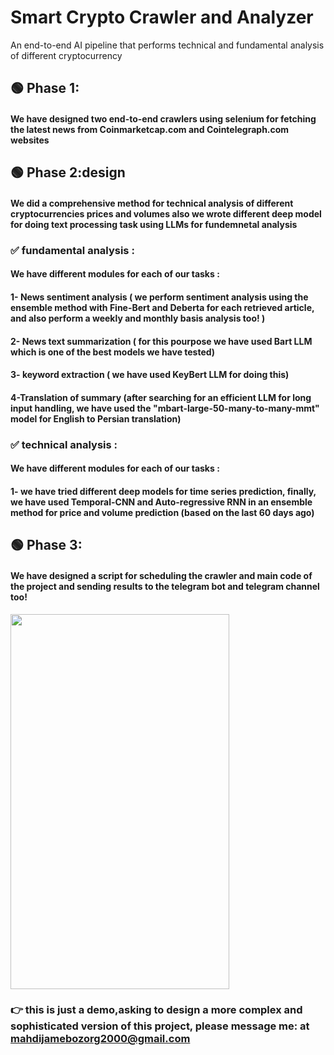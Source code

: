 # Smart Crypto Crawler and Analyzer
An end-to-end AI pipeline that performs technical and fundamental analysis of different cryptocurrency

## 🟢 Phase 1:
#### We have designed two end-to-end crawlers using selenium  for fetching the latest news from Coinmarketcap.com and Cointelegraph.com websites 


## 🟢 Phase 2:design 
#### We did a comprehensive method for technical analysis of different cryptocurrencies prices and volumes also we wrote different deep model for doing text processing task using LLMs for fundemnetal analysis 
### <b> ✅ fundamental analysis : </b>
#### We have different modules for each of our tasks :
#### 1- News sentiment analysis ( we perform sentiment analysis using the ensemble method with Fine-Bert and Deberta for each retrieved article, and also perform a weekly and monthly basis analysis too! )
#### 2- News text summarization ( for this pourpose we have used Bart LLM which is one of the best models we have tested)
#### 3- keyword extraction ( we have used KeyBert LLM for doing this)
#### 4-Translation of summary (after searching for an efficient LLM for long input handling, we have used the "mbart-large-50-many-to-many-mmt" model for English to Persian translation)
### <b>✅ technical analysis : </b>
#### We have different modules for each of our tasks :
#### 1- we have tried different deep models for time series prediction, finally, we have used Temporal-CNN and Auto-regressive RNN in an ensemble method for price and volume prediction (based on the last 60 days ago) 

## 🟢 Phase 3:
#### We have designed a script for scheduling the crawler and main code of the project and sending results to the telegram bot and telegram channel too!

<a href="https://uupload.ir/view/smart_crypto_crawler_demo_gtu2.png" target="_blank">
    <img src="https://s8.uupload.ir/files/smart_crypto_crawler_demo_gtu2.png" border="0" width="350" height="600">
</a>


### 👉 this is just a demo,asking to design a more complex and sophisticated version of this project,  please message me: at mahdijamebozorg2000@gmail.com
